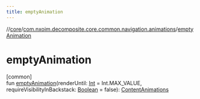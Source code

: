 ```yaml
---
title: emptyAnimation
---
```

//[core](../../index.html)/[com.nxoim.decomposite.core.common.navigation.animations](index.html)/[emptyAnimation](empty-animation.html)



# emptyAnimation



[common]\
fun [emptyAnimation](empty-animation.html)(renderUntil: [Int](https://kotlinlang.org/api/latest/jvm/stdlib/kotlin/-int/index.html) = Int.MAX_VALUE, requireVisibilityInBackstack: [Boolean](https://kotlinlang.org/api/latest/jvm/stdlib/kotlin/-boolean/index.html) = false): [ContentAnimations](-content-animations/index.html)




